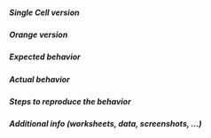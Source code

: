 <!--
This is an issue template. Please fill in the relevant details in the
sections below.
-->

##### Single Cell version
<!-- From menu _Options→Add-ons→Single Cell_ -->


##### Orange version
<!-- From menu _Help→About→Version_ or code `Orange.version.full_version` -->


##### Expected behavior



##### Actual behavior



##### Steps to reproduce the behavior



##### Additional info (worksheets, data, screenshots, ...)


